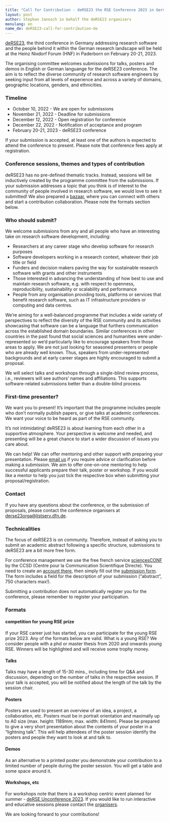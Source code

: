 ```yaml
---
title: "Call for Contribution - deRSE23 the RSE Conference 2023 in Germany"
layout: post
author: Stephan Janosch in behalf the deRSE23 organisers
menulang: en
name_de: deRSE23-call-for-contribution-de
---
```


[deRSE23](https://de-rse23.sciencesconf.org/), the third conference in Germany addressing research software and the people behind it within the German research landscape will be held at the Heinz Nixdorf Forum (HNF) in Paderborn on February 20-21, 2023.

The organising committee welcomes submissions for talks, posters and demos in English or German languange for the deRSE23 conference. The aim is to reflect the diverse community of research software engineers by seeking input from all levels of experience and across a variety of domains, geographic locations, genders, and ethnicities.

### Timeline
* October 10, 2022 - We are open for submissions
* November 21, 2022 - Deadline for submissions
* December 12, 2022 - Open registration for conference
* December 22, 2022 - Notification of acceptance and program
* February 20-21, 2023 - deRSE23 conference

If your submission is accepted, at least one of the authors is expected to attend the conference to present. Please note that conference fees apply at registration.

### Conference sessions, themes and types of contribution
deRSE23 has no pre-defined thematic tracks. Instead, sessions will be inductively created by the programme committee from the submissions. If your submission addresses a topic that you think is of interest to the community of people involved in research software, we would love to see it submitted! We also prepared a [bazaar](https://pad.gwdg.de/Ay1cw9IQS1S5H2wD5nL2LQ), where you can connect with others and start a contribution collaboration. Please note the formats section below.

### Who should submit?
We welcome submissions from any and all people who have an interesting take on research software development, including:

- Researchers at any career stage who develop software for research purposes
- Software developers working in a research context, whatever their job title or field
- Funders and decision makers paving the way for sustainable research software with grants and other instruments
- Those interested in advancing the understanding of how best to use and maintain research software, e.g. with respect to openness, reproducibility, sustainability or scalability and performance
- People from any organisation providing tools, platforms or services that benefit research software, such as IT infrastructure providers or computing and data centres.

We’re aiming for a well-balanced programme that includes a wide variety of perspectives to reflect the diversity of the RSE community and its activities showcasing that software can be a language that furthers communication across the established domain boundaries. Similar conferences in other countries in the past found that social sciences and humanities were under-represented so we’d particularly like to encourage speakers from those areas to apply.
We are not just looking for seasoned presenters or people who are already well known. Thus, speakers from under-represented backgrounds and at early career stages are highly encouraged to submit a proposal.

We will select talks and workshops through a single-blind review process, i.e., reviewers will see authors’ names and affiliations. This supports software-related submissions better than a double-blind process.

### First-time presenter?
We want you to present! It’s important that the programme includes people who don’t normally publish papers, or give talks at academic conferences. We want your voice to be heard as part of the RSE community.

It’s not intimidating! deRSE23 is about learning from each other in a supportive atmosphere. Your perspective is welcome and needed, and presenting will be a great chance to start a wider discussion of issues you care about.

We can help! We can offer mentoring and other support with preparing your presentation. Please [email us](mailto:derse23orga@listserv.dfn.de) if you require advice or clarification before making a submission. We aim to offer one-on-one mentoring to help successful applicants prepare their talk, poster or workshop. If you would like a mentor to help you just tick the respective box when submitting your proposal/registration.

### Contact
If you have any questions about the conference, or the submission of proposals, please contact the conference organisers at [derse23orga@listserv.dfn.de](mailto:derse23orga@listserv.dfn.de).

### Technicalities
The focus of deRSE23 is on community. Therefore, instead of asking you to submit an academic abstract following a specific structure, submissions to deRSE23 are a bit more free form.
 
For conference management we use the free french service [sciencesCONF](https://www.sciencesconf.org/) by the CCSD (Centre pour la Communication Scientifique Directe). You need to create an [account there](https://de-rse23.sciencesconf.org/user/createaccount), then simply fill out the [submission form](https://de-rse23.sciencesconf.org/user/submissions). The form includes a field for the description of your submission (“abstract”, 750 characters max!).

Submitting a contribution does not automatically register you for the conference, please remember to register your participation.


### Formats

#### competition for young RSE prize

If your RSE career just has started, you can participate for the young RSE prize 2023. Any of the formats below are valid. What is a young RSE? We consider people with a phd or master thesis from 2020 and onwards young RSE. Winners will be highlighted and will receive some trophy money. 

#### Talks

Talks may have a length of 15-30 mins., including time for Q&A and discussion, depending on the number of talks in the respective session. If your talk is accepted, you will be notified about the length of the talk by the session chair.

#### Posters

Posters are used to present an overview of an idea, a project, a collaboration, etc. Posters must be in portrait orientation and maximally up to A0 size (max. height: 1189mm; max. width: 841mm). Please be prepared to give a very short presentation about the contents of your poster in a “lightning talk”. This will help attendees of the poster session identify the posters and people they want to look at and talk to.

#### Demos

As an alternative to a printed poster you demonstrate your contribution to a limited number of people during the poster session. You will get a table and some space around it.

#### Workshops, etc

For workshops note that there is a workshop centric event planned for summer - [deRSE Unconference 2023](https://de-rse.org/unconf2023/). If you would like to run interactive and educative sessions please contact the [organisers](mailto:derse23orga@listserv.dfn.de).

We are looking forward to your contributions!
